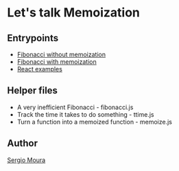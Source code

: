 # Let's talk Memoization

## Entrypoints
* [Fibonacci without memoization](src/example0.js)
* [Fibonacci with memoization](src/example1.js)
* [React examples](src/App.jsx)

## Helper files
* A very inefficient Fibonacci - fibonacci.js
* Track the time it takes to do something - ttime.js
* Turn a function into a memoized function - memoize.js

## Author

[Sergio Moura](https://sergio.moura.ca)
